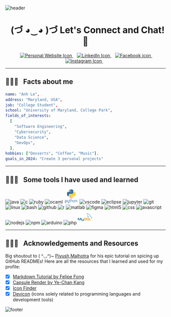 <!--
**anhle1008/anhle1008** is a ✨ _special_ ✨ repository because its `README.md` (this file) appears on your GitHub profile.

Here are some ideas to get you started:

- 🔭 I’m currently working on ...
- 🌱 I’m currently learning ...
- 👯 I’m looking to collaborate on ...
- 🤔 I’m looking for help with ...
- 💬 Ask me about ...
- 📫 How to reach me: ...
- 😄 Pronouns: ...
- ⚡ Fun fact: ...
-->

<!-- HEADER -->
<!-- This is a markdown syntax of capsule render's query parameter-->
![header](https://capsule-render.vercel.app/api?type=waving&height=200&color=timeGradient&text=Hello%20Everyone!&textBg=false&fontAlign=50&rotate=0&descAlignY=50&fontColor=FADA5E&animation=scaleIn)

<!-- SOCIAL ACCOUNTS -->
<h1 align="center"> &nbsp; (づ ◕‿◕ )づ Let's Connect and Chat! 💬 </h1>

<p align="center">
  &nbsp;&nbsp; 
  <a id="website" href="">
    <img height="50" src="https://cdn3.iconfinder.com/data/icons/seo-and-internet-marketing-12/512/30-1024.png" alt="Personal Website Icon" />
  </a>
  &nbsp;&nbsp; 
  <a id="linkedin" href="https://www.linkedin.com/in/anhle2002/"> 
    <img height="50" src="https://cdn4.iconfinder.com/data/icons/social-media-and-logos-11/32/Logo_LinkedIn-1024.png" alt="LinkedIn Icon" />
  </a>
  &nbsp;&nbsp; 
  <a id="facebook" href="https://www.facebook.com/a.k.l.2021">
    <img height="50" src="https://cdn2.iconfinder.com/data/icons/social-aquiocons/512/Aquicon-Facebook.png" alt="Facebook icon" />
  </a>
  &nbsp;&nbsp; 
  <a id="instagram" href="https://www.instagram.com/a.k.l.2021/">
    <img height="50" src="https://cdn3.iconfinder.com/data/icons/2018-social-media-logotypes/1000/2018_social_media_popular_app_logo_instagram-1024.png" alt="Instagram Icon" />
  </a>
  &nbsp;&nbsp; 
</p>

---
<!-- ABOUT ME -->
<h2>👨🏻‍💻 &nbsp; Facts about me </h2>

```yaml
name: "Anh Le",
address: "Maryland, USA",
job: "College Student",
school: "University of Maryland, College Park",
fields_of_interests:
  [
    "Software Engineering",
    "Cybersecurity",
    "Data Science",
    "DevOps",
  ],
hobbies: ["Desserts", "Coffee", "Music"],
goals_in_2024: "Create 3 personal projects"
```

---
<h2>👨🏻‍💻 &nbsp; Some tools I have used and learned </h2>

<p id="tools" align="left">
  <!-- Languages -->
  <img src="https://cdn.jsdelivr.net/gh/devicons/devicon@latest/icons/java/java-original-wordmark.svg" alt="java" width="45" height="45" />        
  <img src="https://cdn.jsdelivr.net/gh/devicons/devicon@latest/icons/c/c-original.svg" alt="c" width="45" height="45" />
  <img src="https://cdn.jsdelivr.net/gh/devicons/devicon@latest/icons/ruby/ruby-original-wordmark.svg" alt="ruby" width="45" height="45" />
  <img src="https://cdn.jsdelivr.net/gh/devicons/devicon@latest/icons/ocaml/ocaml-original-wordmark.svg" alt="ocaml" width="45" height="45" />         
  <img src="https://raw.githubusercontent.com/devicons/devicon/master/icons/python/python-original-wordmark.svg" alt="python" width="45" height="45" />

  <!-- Development Tools -->
  <img src="https://cdn.jsdelivr.net/gh/devicons/devicon/icons/vscode/vscode-original.svg" alt="vscode" width="45" height="45" />
  <img src="https://cdn.jsdelivr.net/gh/devicons/devicon@latest/icons/eclipse/eclipse-original.svg" alt="eclipse" width="45" height="45" />
  <img src="https://cdn.jsdelivr.net/gh/devicons/devicon@latest/icons/jupyter/jupyter-original-wordmark.svg" alt="jupyter" width="45" height="45" />        
  <img src="https://cdn.jsdelivr.net/gh/devicons/devicon@latest/icons/git/git-plain.svg" alt="git" width="45" height="45" />
  <img src="https://cdn.jsdelivr.net/gh/devicons/devicon/icons/linux/linux-original.svg" alt="linux" width="45" height="45" />
  <img src="https://cdn.jsdelivr.net/gh/devicons/devicon@latest/icons/bash/bash-plain.svg" alt="bash" width="45" height="45" />
  <img src="https://cdn.jsdelivr.net/gh/devicons/devicon@latest/icons/github/github-original-wordmark.svg" alt="github" width="45" height="45" /> 
  <img src="https://cdn.jsdelivr.net/gh/devicons/devicon@latest/icons/r/r-original.svg" alt="r" width="45" height="45" />
  <img src="https://cdn.jsdelivr.net/gh/devicons/devicon@latest/icons/matlab/matlab-original.svg" alt="matlab" width="45" height="45" />
          

  <!-- Web Development -->
  <img src="https://cdn.jsdelivr.net/gh/devicons/devicon/icons/figma/figma-original.svg" alt="figma" width="45" height="45"/>   
  <img src="https://cdn.jsdelivr.net/gh/devicons/devicon@latest/icons/html5/html5-original-wordmark.svg" alt="html5" width="45" height="45" />
  <img src="https://cdn.jsdelivr.net/gh/devicons/devicon@latest/icons/css3/css3-original-wordmark.svg" alt="css" width="45" height="45" />
  <img src="https://cdn.jsdelivr.net/gh/devicons/devicon@latest/icons/javascript/javascript-original.svg" alt="javascript" width="45" height="45" />
  <img src="https://cdn.jsdelivr.net/gh/devicons/devicon@latest/icons/nodejs/nodejs-original-wordmark.svg" alt="nodejs" width="45" height="45" />
  <img src="https://cdn.jsdelivr.net/gh/devicons/devicon@latest/icons/npm/npm-original-wordmark.svg" alt="npm" width="45" height="45" /> 
  <img src="https://cdn.jsdelivr.net/gh/devicons/devicon@latest/icons/arduino/arduino-original-wordmark.svg" alt="arduino" width="45" height="45" />
          
  
  <img src="https://cdn.jsdelivr.net/gh/devicons/devicon/icons/php/php-original.svg" alt="php" width="45" height="45"/>
  <img src="https://raw.githubusercontent.com/devicons/devicon/master/icons/mysql/mysql-original-wordmark.svg" alt="mysql" width="45" height="45" />
</p>

---
<h2>👨🏻‍💻 &nbsp; Acknowledgements and Resources </h2>

Big shoutout to ( ^◡^)~ [Piyush Malhotra](https://bootcamp.uxdesign.cc/how-to-design-an-attractive-github-profile-readme-3618d6c53783) for his epic tutorial on spicing up GitHub READMEs! Here are all the resources that I learned and used for my profile:
- [X] [Markdown Tutorial by Felipe Fong](https://github.com/fefong/markdown_readme)
- [X] [Capsule Render by Ye-Chan Kang](https://github.com/kyechan99/capsule-render)
- [X] [Icon Finder](https://www.iconfinder.com/)
- [X] [Devicon](https://devicon.dev/) (icons solely related to programming languages and development tools)

<!-- FOOTER -->
<!-- This is a markdown syntax of capsule render's query parameter-->
![footer](https://capsule-render.vercel.app/api?type=waving&color=timeGradient)
